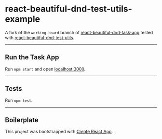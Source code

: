 # react-beautiful-dnd-test-utils-example

A fork of the `working-board` branch of [react-beautiful-dnd-task-app](https://github.com/alexreardon/react-beautiful-dnd-task-app) tested with [react-beautiful-dnd-test-utils](https://github.com/colinrobertbrooks/react-beautiful-dnd-test-utils).

---

## Run the Task App

Run `npm start` and open [localhost:3000](http://localhost:3000/).

---

## Tests

Run `npm test`.

---

## Boilerplate

This project was bootstrapped with [Create React App](https://github.com/facebook/create-react-app).
